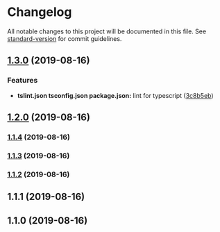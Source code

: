 # Changelog

All notable changes to this project will be documented in this file. See [standard-version](https://github.com/conventional-changelog/standard-version) for commit guidelines.

## [1.3.0](https://github.com/app-boilerplate/conventional-commit-spec/compare/v1.2.0...v1.3.0) (2019-08-16)


### Features

* **tslint.json tsconfig.json package.json:** lint for typescript ([3c8b5eb](https://github.com/app-boilerplate/conventional-commit-spec/commit/3c8b5eb))

## [1.2.0](https://github.com/app-boilerplate/conventional-commit-spec/compare/v1.1.4...v1.2.0) (2019-08-16)

### [1.1.4](https://github.com/app-boilerplate/conventional-commit-spec/compare/v1.1.3...v1.1.4) (2019-08-16)

### [1.1.3](https://github.com/app-boilerplate/conventional-commit-spec/compare/v1.1.2...v1.1.3) (2019-08-16)

### [1.1.2](https://github.com/app-boilerplate/conventional-commit-spec/compare/v1.1.1...v1.1.2) (2019-08-16)

## 1.1.1 (2019-08-16)

## 1.1.0 (2019-08-16)
